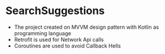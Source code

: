 # SearchSuggestions
- The project created on MVVM design pattern with Kotlin as programming language 
- Retrofit is used for Network Api calls 
- Coroutines are used to avoid Callback Hells
